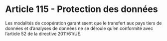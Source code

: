 # Article 115 - Protection des données


Les modalités de coopération garantissent que le transfert aux pays tiers de données et d’analyses de données ne se déroule qu’en conformité avec l’article 52 de la directive 2011/61/UE.
